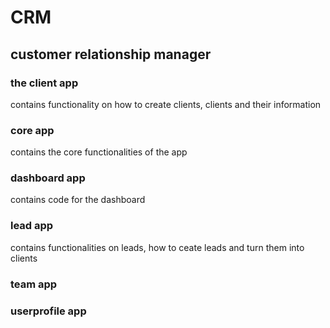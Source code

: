 # CRM
## customer relationship manager 

### the client app
contains functionality on how to create clients, clients and their information
### core app
contains the core functionalities of the app
### dashboard app
contains code for the dashboard
### lead app
contains functionalities on leads, how to ceate leads and turn them into clients
### team app
### userprofile app



